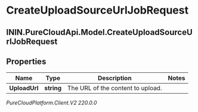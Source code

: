# CreateUploadSourceUrlJobRequest

## ININ.PureCloudApi.Model.CreateUploadSourceUrlJobRequest

## Properties

|Name | Type | Description | Notes|
|------------ | ------------- | ------------- | -------------|
| **UploadUrl** | **string** | The URL of the content to upload. | |



_PureCloudPlatform.Client.V2 220.0.0_
